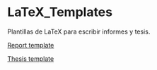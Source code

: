 # LaTeX_Templates
Plantillas de LaTeX para escribir informes y tesis.

<a href="https://es.overleaf.com/read/mmtqqzfnppgw">Report template</a>

<a href="https://es.overleaf.com/read/nfphjxsktpxn">Thesis template</a>
